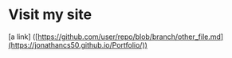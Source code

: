 # Visit my site 
[a link] ([https://github.com/user/repo/blob/branch/other_file.md](https://jonathancs50.github.io/Portfolio/))
